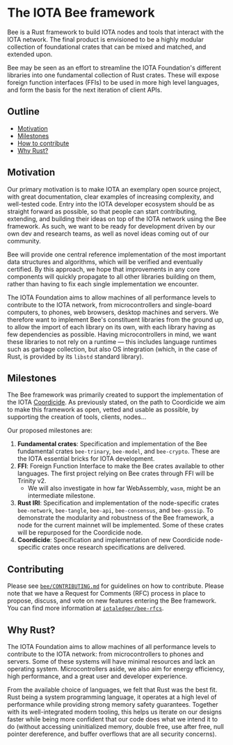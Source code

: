 # The IOTA Bee framework

Bee is a Rust framework to build IOTA nodes and tools that interact with the IOTA network. The final product is envisioned to be a highly modular collection of foundational crates that can be mixed and matched, and extended upon.

Bee may be seen as an effort to streamline the IOTA Foundation's different libraries into one fundamental collection of Rust crates. These will expose foreign function interfaces (FFIs) to be used in more high level languages, and form the basis for the next iteration of client APIs.

## Outline

+ [Motivation]
+ [Milestones]
+ [How to contribute](#contributing)
+ [Why Rust?]

## Motivation
[Motivation]: #motivation

Our primary motivation is to make IOTA an exemplary open source project, with
great documentation, clear examples of increasing complexity, and well-tested
code. Entry into the IOTA developer ecosystem should be as straight forward as
possible, so that people can start contributing, extending, and building their
ideas on top of the IOTA network using the Bee framework. As such, we want to
be ready for development driven by our own dev and research teams, as well as
novel ideas coming out of our community.

Bee will provide one central reference implementation of the most important
data structures and algorithms, which will be verified and eventually
certified. By this approach, we hope that improvements in any core components
will quickly propagate to all other libraries building on them, rather than
having to fix each single implementation we encounter.

The IOTA Foundation aims to allow machines of all performance levels to
contribute to the IOTA network, from microcontrollers and single-board
computers, to phones, web browsers, desktop machines and servers. We therefore
want to implement Bee's constituent libraries from the ground up, to allow the
import of each library on its own, with each library having as few dependencies
as possible. Having microcontrollers in mind, we want these libraries to not
rely on a runtime — this includes language runtimes such as garbage
collection, but also OS integration (which, in the case of Rust, is provided by
its `libstd` standard library). 

## Milestones
[Milestones]: #milestones

The Bee framework was primarily created to support the implementation of the
IOTA [Coordicide](https://coordicide.iota.org/). As previously stated, on the
path to Coordicide we aim to make this framework as open, vetted and usable as
possible, by supporting the creation of tools, clients, nodes…

Our proposed milestones are:

1. **Fundamental crates**: Specification and implementation of the Bee fundamental crates `bee-trinary`, `bee-model`, and `bee-crypto`. These are the IOTA essential bricks for IOTA development.
2. **FFI**: Foreign Function Interface to make the Bee crates available to other languages. The first project relying on Bee crates through FFI will be Trinity v2.
    + We will also investigate in how far WebAssembly, `wasm`, might be an intermediate milestone.
3. **Rust IRI**: Specification and implementation of the node-specific crates `bee-network`, `bee-tangle`, `bee-api`, `bee-consensus`, and `bee-gossip`. To demonstrate the modularity and robustness of the Bee framework, a node for the current mainnet will be implemented. Some of these crates will be repurposed for the Coordicide node.
4. **Coordicide**: Specification and implementation of new Coordicide node-specific crates once research specifications are delivered.

## Contributing
[Contributing]: #contributing

Please see
[`bee/CONTRIBUTING.md`](https://github.com/iotaledger/bee/blob/master/CONTRIBUTING.md)
for guidelines on how to contribute. Please note that we have a Request for
Comments (RFC) process in place to propose, discuss, and vote on new features
entering the Bee framework. You can find more information at
[`iotaledger/bee-rfcs`](https://github.com/iotaledger/bee-rfcs/).

## Why Rust?
[Why Rust?]: #why-rust

The IOTA Foundation aims to allow machines of all performance levels to
contribute to the IOTA network: from microcontrollers to phones and servers.
Some of these systems will have minimal resources and lack an operating system.
Microcontrollers aside, we also aim for energy efficiency, high performance,
and a great user and developer experience.

From the available choice of languages, we felt that Rust was the best fit.
Rust being a system programming language, it operates at a high level of
performance while providing strong memory safety guarantees. Together with its
well-integrated modern tooling, this helps us iterate on our designs faster
while being more confident that our code does what we intend it to do (without
accessing uninitialized memory, double free, use after free, null pointer
dereference, and buffer overflows that are all security concerns).
